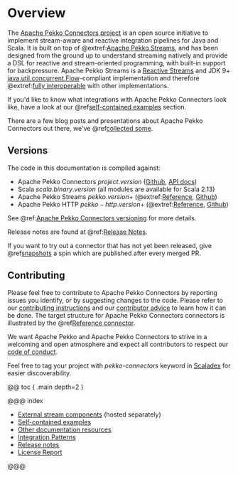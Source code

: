 # Overview

The [Apache Pekko Connectors project](https://pekko.apache.org/docs/pekko-connectors/current/) is an open source initiative to implement stream-aware and reactive integration pipelines for Java and Scala. It is built on top of @extref:[Apache Pekko Streams](pekko:stream/index.html), and has been designed from the ground up to understand streaming natively and provide a DSL for reactive and stream-oriented programming, with built-in support for backpressure. Apache Pekko Streams is a [Reactive Streams](https://www.reactive-streams.org/) and JDK 9+ [java.util.concurrent.Flow](https://docs.oracle.com/javase/10/docs/api/java/util/concurrent/Flow.html)-compliant implementation and therefore @extref:[fully interoperable](pekko:general/stream/stream-design.html#interoperation-with-other-reactive-streams-implementations) with other implementations.

If you'd like to know what integrations with Apache Pekko Connectors look like, have a look at our 
@ref[self-contained examples](examples/index.md) section.

There are a few blog posts and presentations about Apache Pekko Connectors out there, we've @ref[collected some](other-docs/webinars-presentations-articles.md).


## Versions

The code in this documentation is compiled against:

* Apache Pekko Connectors $project.version$ ([Github](https://github.com/apache/incubator-pekko-connectors), [API docs](https://pekko.apache.org/api/pekko-connectors/current/org/apache/pekko/stream/connectors/index.html))
* Scala $scala.binary.version$ (all modules are available for Scala 2.13)
* Apache Pekko Streams $pekko.version$+ (@extref:[Reference](pekko:stream/index.html), [Github](https://github.com/apache/incubator-pekko))
* Apache Pekko HTTP $pekko-http.version$+ (@extref:[Reference](pekko-http:), [Github](https://github.com/apache/incubator-pekko-http))

See @ref:[Apache Pekko Connectors versioning](other-docs/versioning.md) for more details.

Release notes are found at @ref:[Release Notes](release-notes/index.md).

If you want to try out a connector that has not yet been released, give @ref[snapshots](other-docs/snapshots.md) a spin which are published after every merged PR.

## Contributing

Please feel free to contribute to Apache Pekko Connectors by reporting issues you identify, or by suggesting changes to the code. Please refer to our [contributing instructions](https://github.com/apache/incubator-pekko-connectors/blob/main/CONTRIBUTING.md) and our [contributor advice](https://github.com/apache/incubator-pekko-connectors/blob/main/contributor-advice.md) to learn how it can be done. The target structure for Apache Pekko Connectors connectors is illustrated by the @ref[Reference connector](reference.md).

We want Apache Pekko and Apache Pekko Connectors to strive in a welcoming and open atmosphere and expect all contributors to respect our [code of conduct](https://www.apache.org/foundation/policies/conduct.html).

Feel free to tag your project with *pekko-connectors* keyword in [Scaladex](https://index.scala-lang.org/search?topics=pekko-connnectors) for easier discoverability.

@@ toc { .main depth=2 }

@@@ index

* [External stream components](external-components.md) (hosted separately)
* [Self-contained examples](examples/index.md)
* [Other documentation resources](other-docs/index.md)
* [Integration Patterns](patterns.md)
* [Release notes](release-notes/index.md)
* [License Report](license-report.md)

@@@
